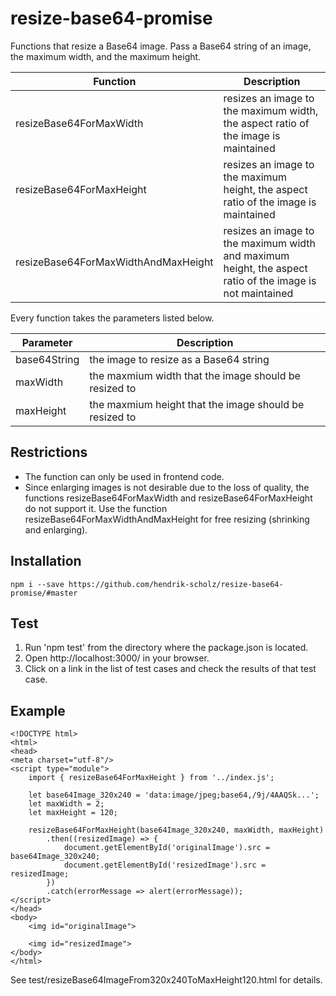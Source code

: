 # resize-base64-promise

Functions that resize a Base64 image. Pass a Base64 string of an image, the maximum width, and the maximum height.

| Function | Description |
| ------ | ----------- |
| resizeBase64ForMaxWidth | resizes an image to the maximum width, the aspect ratio of the image is maintained |
| resizeBase64ForMaxHeight | resizes an image to the maximum height, the aspect ratio of the image is maintained |
| resizeBase64ForMaxWidthAndMaxHeight | resizes an image to the maximum width and maximum height, the aspect ratio of the image is not maintained |

Every function takes the parameters listed below.

| Parameter | Description |
| ------ | ----------- |
| base64String | the image to resize as a Base64 string |
| maxWidth | the maxmium width that the image should be resized to |
| maxHeight | the maxmium height that the image should be resized to |

## Restrictions

* The function can only be used in frontend code.
* Since enlarging images is not desirable due to the loss of quality, the functions resizeBase64ForMaxWidth and resizeBase64ForMaxHeight do not support it. Use the function resizeBase64ForMaxWidthAndMaxHeight for free resizing (shrinking and enlarging).

## Installation

```
npm i --save https://github.com/hendrik-scholz/resize-base64-promise/#master
```

## Test

1. Run 'npm test' from the directory where the package.json is located.
2. Open http://localhost:3000/ in your browser.
3. Click on a link in the list of test cases and check the results of that test case.

## Example

```
<!DOCTYPE html>
<html>
<head>
<meta charset="utf-8"/>
<script type="module">
	import { resizeBase64ForMaxHeight } from '../index.js';
	
	let base64Image_320x240 = 'data:image/jpeg;base64,/9j/4AAQSk...';
	let maxWidth = 2;
	let maxHeight = 120;
	
	resizeBase64ForMaxHeight(base64Image_320x240, maxWidth, maxHeight)
		.then((resizedImage) => {
			document.getElementById('originalImage').src = base64Image_320x240;
			document.getElementById('resizedImage').src = resizedImage;
		})
		.catch(errorMessage => alert(errorMessage));
</script>
</head>
<body>
	<img id="originalImage">

	<img id="resizedImage">
</body>
</html>
```

See test/resizeBase64ImageFrom320x240ToMaxHeight120.html for details.